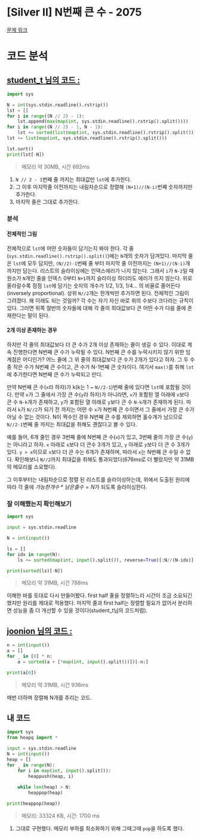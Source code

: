 # [Silver II] N번째 큰 수 - 2075 

[문제 링크](https://www.acmicpc.net/problem/2075) 


# 코드 분석

## [student_t 님의 코드 :](https://www.acmicpc.net/source/34312977)
```python
import sys

N = int(sys.stdin.readline().rstrip())
lst = []
for i in range((N // 2) - 1):
    lst.append(max(map(int, sys.stdin.readline().rstrip().split())))
for i in range((N // 2) - 1, N - 1):
    lst += sorted(list(map(int, sys.stdin.readline().rstrip().split())), reverse=True)[:(N + 1) // (N - i) + 1]
lst += list(map(int, sys.stdin.readline().rstrip().split()))

lst.sort()
print(lst[-N])
```
> 메모리 약 30MB, 시간 692ms

1. `N // 2 - 1`번째 줄 까지는 최대값만 `lst`에 추가한다.
2. 그 이후 마지막줄 이전까지는 내림차순으로 정렬해 `(N+1)//(N-i)`번째 숫자까지만 추가한다.
3. 마지막 줄은 그대로 추가한다.

### 분석
#### 전체적인 그림
전체적으로 `lst`에 어떤 숫자들이 담기는지 봐야 한다. 각 줄(`sys.stdin.readline().rstrip().split()`)에는 `N`개의 숫자가 담겨있다. 마지막 줄은 `lst`에 모두 담지만, `(N//2)-1`번째 줄 부터 마지막 줄 이전까지는 `(N+1)//(N-i)`개 까지만 담는다. 리스트의 슬라이싱에는 인덱스에러가 나지 않는다. 그래서 `i`가 `N-2`일 때 원소가 `N`개인 줄을 인덱스 0부터 `N+1`까지 슬라이싱 하더라도 에러가 뜨지 않는다. 위로 올라갈수록 점점 `lst`에 담기는 숫자의 개수가 1/2, 1/3, 1/4... 의 비율로 줄어든다(inversely proportional). 상위 `N//2`개는 한개씩만 추가하면 된다. 전체적인 그림이 그려졌다. 왜 이래도 되는 것일까? 각 수는 자기 자신 바로 위의 수보다 크다라는 규칙이 있다. 그러면 위쪽 절반의 숫자들에 대해 각 줄의 최대값보다 큰 어떤 수가 다음 줄에 존재한다는 말이 된다. 

#### 2개 이상 존재하는 경우  
하지만 각 줄의 최대값보다 더 큰 수가 2개 이상 존재하는 줄이 생길 수 있다. 이대로 계속 진행한다면 N번째 큰 수가 누락될 수 있다. N번째 큰 수를 누락시키지 않기 위한 임계점은 어디인가? 어느 줄에 그 위 줄의 최대값보다 큰 수가 2개가 있다고 하자. 그 두 수 중 작은 수가 N번째 큰 수이고, 큰 수가 N-1번째 큰 숫자이다. 여기서 `max()`를 취해 `lst`에 추가한다면 N번째 큰 수가 누락되고 만다. 

만약 N번째 큰 수(`x`라 하자)가 k(k는 1 ~ `N//2-1`)번째 줄에 있다면 `lst`에 포함될 것이다. 만약 `x`가 그 줄에서 가장 큰 수(`y`라 하자)가 아니라면, `x`가 포함된 열 아래에 `x`보다 큰 수 `N-k`개가 존재하고, `y`가 포함된 열 아래로 `y`보다 큰 수 `N-k`개가 존재하게 된다. 따라서 `k`가 `N//2`가 되기 전 까지는 어떤 수 `x`가 N번째 큰 수이면서 그 줄에서 가장 큰 수가 아닐 수 없는 것이다. N이 짝수인 경우 N번째 큰 수를 제외하면 홀수개가 남으므로 `N//2-1`번째 줄 까지는 최대값을 취해도 괜찮다고 볼 수 있다.

예를 들어, 6개 줄인 경우 3번째 줄에 N번째 큰 수(`x`)가 있고, 3번째 줄의 가장 큰 수(`y`)는 아니라고 하자. `x` 아래로 `x`보다 더 큰수 3개가 있고, `y` 아래로 `y`보다 더 큰 수 3개가 있다. `y > x`이므로 `x`보다 더 큰 수는 6개가 존재하며, 따라서 `x`는 N번째 큰 수일 수 없다. 확인해보니 `N//2`까지 최대값을 취해도 통과되었다(676ms로 더 빨랐지만 약 31MB의 메모리를 소요했다). 

그 이후부터는 내림차순으로 정렬 된 리스트를 슬라이싱하는데, 위에서 도출된 원리에 따라 각 줄에 $가능한 개수 * 남은 줄 수 = N$가 되도록 슬라이싱한다.

### 잘 이해했는지 확인해보기
```python
import sys

input = sys.stdin.readline

N = int(input())

ls = []
for idx in range(N):
    ls += sorted(map(int, input().split()), reverse=True)[:N//(N-idx)]

print(sorted(ls)[-N])
```
> 메모리 약 31MB, 시간 788ms

이해한 바를 토대로 다시 만들어봤다. first half 줄을 정렬하느라 시간이 조금 소요되긴 했지만 원리를 제대로 적용했다. 마지막 줄과 first half는 정렬할 필요가 없어서 분리하면 성능을 좀 더 개선할 수 있을 것이다(student_t님의 코드처럼).

## [joonion 님의 코드 :](https://www.acmicpc.net/source/52615099)
```python
n = int(input())
a = []
for _ in [0] * n:
    a = sorted(a + [*map(int, input().split())])[-n:]

print(a[0])
```
> 메모리 약 31MB, 시간 936ms

매번 더하며 정렬해 N개를 추리는 코드.

## 내 코드
```python
import sys
from heapq import *

input = sys.stdin.readline
N = int(input())
heap = []
for _ in range(N):
    for i in map(int, input().split()):
        heappush(heap, i)
    
    while len(heap) > N:
        heappop(heap)

print(heappop(heap))
```
> 메모리: 33324 KB, 시간: 1700 ms

1. 그대로 구현했다. 메모리 부하를 최소화하기 위해 그때그때 `pop`을 하도록 했다.